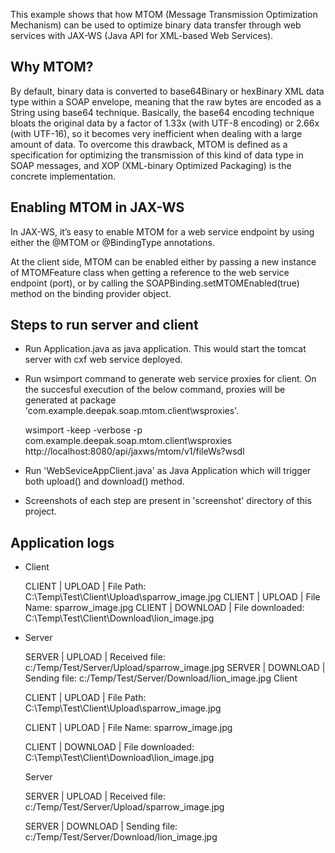 This example shows that how MTOM (Message Transmission Optimization Mechanism) can be used to optimize binary data transfer through 
web services with JAX-WS (Java API for XML-based Web Services).

## Why MTOM?

By default, binary data is converted to base64Binary or hexBinary XML data type within a SOAP envelope, meaning that the raw bytes are 
encoded as a String using base64 technique. Basically, the base64 encoding technique bloats the original data by a factor of 1.33x 
(with UTF-8 encoding) or 2.66x (with UTF-16), so it becomes very inefficient when dealing with a large amount of data. To overcome this 
drawback, MTOM is defined as a specification for optimizing the transmission of this kind of data type in SOAP messages, and XOP 
(XML-binary Optimized Packaging) is the concrete implementation.

## Enabling MTOM in JAX-WS

In JAX-WS, it’s easy to enable MTOM for a web service endpoint by using either the @MTOM or @BindingType annotations. 

At the client side, MTOM can be enabled either by passing a new instance of MTOMFeature class when getting a reference to the web service 
endpoint (port), or by calling the SOAPBinding.setMTOMEnabled(true) method on the binding provider object.

## Steps to run server and client

* Run Application.java as java application. This would start the tomcat server with cxf web service deployed.
* Run wsimport command to generate web service proxies for client. On the succesful execution of the below command, proxies will be 
  generated at package 'com.example.deepak.soap.mtom.client\wsproxies'.
	
	wsimport -keep -verbose -p com.example.deepak.soap.mtom.client\wsproxies http://localhost:8080/api/jaxws/mtom/v1/fileWs?wsdl
	
* Run 'WebSeviceAppClient.java' as Java Application which will trigger both upload() and download() method.
* Screenshots of each step are present in 'screenshot' directory of this project.

## Application logs

* Client

	CLIENT | UPLOAD | File Path: C:\Temp\Test\Client\Upload\sparrow_image.jpg
	CLIENT | UPLOAD | File Name: sparrow_image.jpg
	CLIENT | DOWNLOAD | File downloaded: C:\Temp\Test\Client\Download\lion_image.jpg

* Server

	SERVER | UPLOAD | Received file: c:/Temp/Test/Server/Upload/sparrow_image.jpg
	SERVER | DOWNLOAD | Sending file: c:/Temp/Test/Server/Download/lion_image.jpg
  Client

	CLIENT | UPLOAD | File Path: C:\Temp\Test\Client\Upload\sparrow_image.jpg
	
	CLIENT | UPLOAD | File Name: sparrow_image.jpg
	
	CLIENT | DOWNLOAD | File downloaded: C:\Temp\Test\Client\Download\lion_image.jpg

  Server

	SERVER | UPLOAD | Received file: c:/Temp/Test/Server/Upload/sparrow_image.jpg
	
	SERVER | DOWNLOAD | Sending file: c:/Temp/Test/Server/Download/lion_image.jpg
